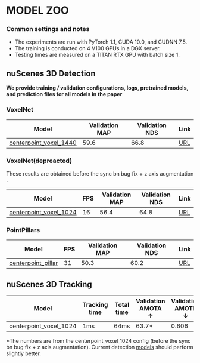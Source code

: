 # MODEL ZOO 

### Common settings and notes

- The experiments are run with PyTorch 1.1, CUDA 10.0, and CUDNN 7.5.
- The training is conducted on 4 V100 GPUs in a DGX server. 
- Testing times are measured on a TITAN RTX GPU with batch size 1. 
 
## nuScenes 3D Detection 

**We provide training / validation configurations, logs, pretrained models, and prediction files for all models in the paper**

### VoxelNet 
| Model                 | Validation MAP  | Validation NDS  | Link          |
|-----------------------|-----------------|-----------------|---------------|
| [centerpoint_voxel_1440](voxelnet/nusc_centerpoint_voxelnet_0075voxel_fix_bn_z.py) |59.6  | 66.8 | [URL](https://drive.google.com/drive/folders/1FOfCe9nWQrySUx42PlZyaKWAK2Or0sZQ?usp=sharing)  |



### VoxelNet(depreacted) 

These results are obtained before the sync bn bug fix + z axis augmentation . 

| Model                 | FPS              | Validation MAP  | Validation NDS  | Link          |
|-----------------------|------------------|-----------------|-----------------|---------------|
| [centerpoint_voxel_1024](voxelnet/nusc_centerpoint_voxelnet_01voxel.py) | 16 | 56.4 | 64.8 | [URL](https://mitprod-my.sharepoint.com/:f:/g/personal/tianweiy_mit_edu/EhT7DKpbj6VDin12xN42PYYB8UqkFTha-qb1F5srEE5UXQ?e=mVaJkC) |


### PointPillars 

| Model                 | FPS       | Validation MAP  | Validation NDS  | Link          |
|-----------------------|-----------------|-----------------|-----------------|---------------|
| [centerpoint_pillar](pp/nusc_centerpoint_pp_02voxel_two_pfn_10sweep.py) | 31 | 50.3 | 60.2 | [URL](https://mitprod-my.sharepoint.com/:f:/g/personal/tianweiy_mit_edu/EkN9vbDmXMJCtSn6dgBLE4wBA1PL96U6MbGhh3lME_G6wA?e=vjhpd2) |


## nuScenes 3D Tracking 

| Model                 | Tracking time | Total time   | Validation AMOTA ↑ | Validation AMOTP ↓ | Link          |
|-----------------------|-----------|------------------|------------------|-------------------|---------------|
| centerpoint_voxel_1024 | 1ms | 64ms | 63.7* | 0.606  | [URL](https://mitprod-my.sharepoint.com/:f:/g/personal/tianweiy_mit_edu/Epy78yQMnZlCuMBWPlUtQ3oBWqQQ2fArTs637DlBHdaHIw?e=q6a2bA) |


*The numbers are from the centerpoint_voxel_1024 config (before the sync bn bug fix + z axis augmentation). Current detection [models](voxelnet/nusc_centerpoint_voxelnet_0075voxel_fix_bn_z.py) should perform slightly better.
